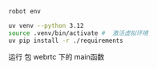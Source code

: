 ```bash
robot env

uv venv --python 3.12
source .venv/bin/activate #  激活虚拟环境
uv pip install -r ./requirements
```

运行 包 webrtc 下的 main函数